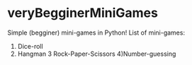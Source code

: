 # veryBegginerMiniGames

Simple (begginer) mini-games in Python!
List of mini-games:
1) Dice-roll 
2) Hangman
3 Rock-Paper-Scissors
4)Number-guessing